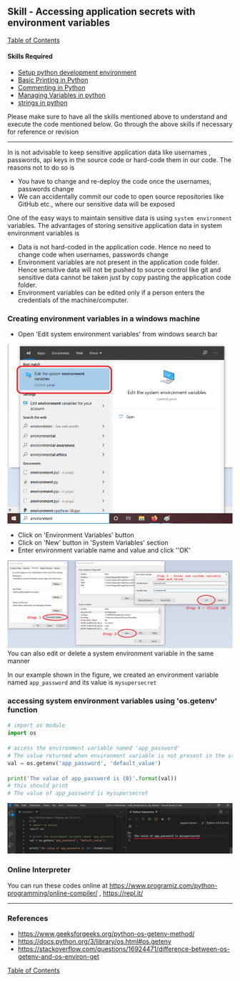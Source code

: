 ## Skill - Accessing application secrets with environment variables
[Table of Contents](https://nagasudhir.blogspot.com/2020/04/taming-python-table-of-contents.html)

#### Skills Required
* [Setup python development environment](https://nagasudhir.blogspot.com/2020/04/setup-python-development-environment_14.html)
* [Basic Printing in Python](https://nagasudhir.blogspot.com/2020/04/basic-printing-in-python.html)
* [Commenting in Python](https://nagasudhir.blogspot.com/2020/04/comments-in-python.html)
* [Managing Variables in python](https://nagasudhir.blogspot.com/2020/04/managing-variables-in-python.html)
* [strings in python](https://nagasudhir.blogspot.com/2020/04/strings-in-python.html)

Please make sure to have all the skills mentioned above to understand and execute the code mentioned below. Go through the above skills if necessary for reference or revision

<hr/>

In is not advisable to keep sensitive application data like usernames , passwords, api keys in the source code or hard-code them in our code. The reasons not to do so is
* You have to change and re-deploy the code once the usernames, passwords change
* We can accidentally commit our code to open source repositories like GitHub etc., where our sensitive data will be exposed

One of the easy ways to maintain sensitive data is using `system environment` variables. 
The advantages of storing sensitive application data in system environment variables is 
* Data is not hard-coded in the application code. Hence no need to change code when usernames, passwords change
* Environment variables are not present in the application code folder. Hence sensitive data will not be pushed to source control like git and sensitive data cannot be taken just by copy pasting the application code folder.
* Environment variables can be edited only if a person enters the credentials of the machine/computer.

### Creating environment variables in a windows machine
* Open 'Edit system environment variables' from windows search bar 

![edit_sys_env_variables_in_start_menu](https://github.com/nagasudhirpulla/taming_python/raw/master/blog/skills/assets/img/edit_sys_env_variables_in_start_menu.png)
* Click on 'Environment Variables' button
* Click on 'New' button in 'System Variables' section
* Enter environment variable name and value and click ''OK'

![creating_system_env_variable](https://github.com/nagasudhirpulla/taming_python/raw/master/blog/skills/assets/img/creating_system_env_variable.png)
You can also edit or delete a system environment variable in the same manner

In our example shown in the figure, we created an environment variable named `app_password` and its value is `mysupersecret`

### accessing system environment variables using 'os.getenv' function
```python
# import os module
import os

# access the environment variable named 'app_password'
# The value returned when environment variable is not present in the stystem is given as the second input
val = os.getenv('app_password', 'default_value')

print('The value of app_password is {0}'.format(val))
# this should print
# The value of app_password is mysupersecret
```
![env_var_output](https://github.com/nagasudhirpulla/taming_python/raw/master/blog/skills/assets/img/env_var_output.png)
### Online Interpreter
You can run these codes online at https://www.programiz.com/python-programming/online-compiler/ , https://repl.it/

<hr/>

### References
* https://www.geeksforgeeks.org/python-os-getenv-method/
* https://docs.python.org/3/library/os.html#os.getenv
* https://stackoverflow.com/questions/16924471/difference-between-os-getenv-and-os-environ-get

[Table of Contents](https://nagasudhir.blogspot.com/2020/04/taming-python-table-of-contents.html)

<!--stackedit_data:
eyJwcm9wZXJ0aWVzIjoidGl0bGU6IEFjY2Vzc2luZyBhcHBsaW
NhdGlvbiBzZWNyZXRzIHdpdGggZW52aXJvbm1lbnQgdmFyaWFi
bGVzXG5hdXRob3I6IE5hZ2FzdWRoaXIgUHVsbGFcbnRhZ3M6IC
dsZWFybmluZywgcHl0aG9uLCB0YW1pbmdfcHl0aG9uX3NraWxs
J1xuY2F0ZWdvcmllczogdGFtaW5nX3B5dGhvbl9za2lsbFxuZG
F0ZTogJzIwMjAtMDYtMzAnXG4iLCJoaXN0b3J5IjpbLTY4MTQ0
ODM3MSwxNjAyNjc1MDkxLDIwODgyNzgzNzMsLTM0NjcwODkxOS
wtMTIxMDI2Njc0LC0xMTk2NTc5ODgwLC05NTk4ODYzNTksMjA1
MzY5MDQyOV19
-->